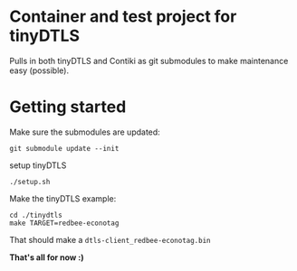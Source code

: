 Container and test project for tinyDTLS
=======================================

Pulls in both tinyDTLS and Contiki as git submodules to make
maintenance easy (possible).

Getting started
===============

Make sure the submodules are updated:

    git submodule update --init

setup tinyDTLS

    ./setup.sh

Make the tinyDTLS example:

    cd ./tinydtls
    make TARGET=redbee-econotag

That should make a `dtls-client_redbee-econotag.bin`

**That's all for now :)**
